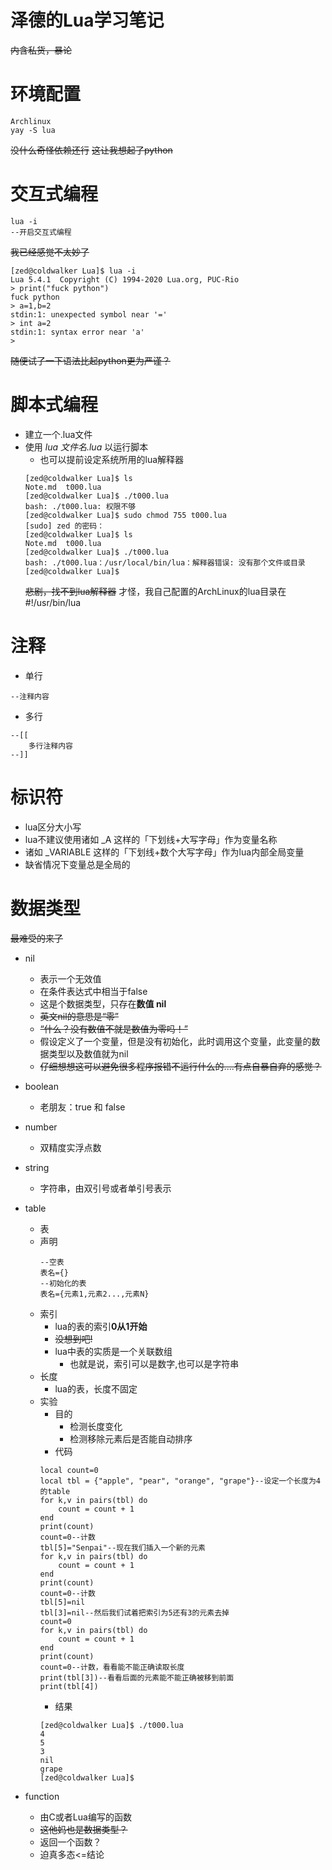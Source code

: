 # 泽德的Lua学习笔记
~~内含私货，暴论~~
# 环境配置
```
Archlinux
yay -S lua
```
~~没什么奇怪依赖还行~~
~~这让我想起了python~~

# 交互式编程
```
lua -i
--开启交互式编程
```
~~我已经感觉不太妙了~~
```
[zed@coldwalker Lua]$ lua -i
Lua 5.4.1  Copyright (C) 1994-2020 Lua.org, PUC-Rio
> print("fuck python")
fuck python
> a=1,b=2
stdin:1: unexpected symbol near '='
> int a=2
stdin:1: syntax error near 'a'
>
```
~~随便试了一下语法比起python更为严谨？~~

# 脚本式编程
* 建立一个.lua文件
* 使用 *lua 文件名.lua* 以运行脚本
    * 也可以提前设定系统所用的lua解释器
    ```
    [zed@coldwalker Lua]$ ls
    Note.md  t000.lua
    [zed@coldwalker Lua]$ ./t000.lua
    bash: ./t000.lua: 权限不够
    [zed@coldwalker Lua]$ sudo chmod 755 t000.lua 
    [sudo] zed 的密码：
    [zed@coldwalker Lua]$ ls
    Note.md  t000.lua
    [zed@coldwalker Lua]$ ./t000.lua
    bash: ./t000.lua：/usr/local/bin/lua：解释器错误: 没有那个文件或目录
    [zed@coldwalker Lua]$ 
    ```
    ~~悲剧，找不到lua解释器~~
    才怪，我自己配置的ArchLinux的lua目录在#!/usr/bin/lua

# 注释
* 单行
```
--注释内容
```
* 多行
```
--[[
    多行注释内容
--]]
```

# 标识符
* lua区分大小写
* lua不建议使用诸如  _A 这样的「下划线+大写字母」作为变量名称
* 诸如 _VARIABLE 这样的「下划线+数个大写字母」作为lua内部全局变量
* 缺省情况下变量总是全局的

# 数据类型
~~最难受的来了~~

* nil
    * 表示一个无效值
    * 在条件表达式中相当于false
    * 这是个数据类型，只存在**数值 nil**
    * ~~英文nil的意思是“零”~~
    * ~~“什么？没有数值不就是数值为零吗！”~~
    * 假设定义了一个变量，但是没有初始化，此时调用这个变量，此变量的数据类型以及数值就为nil
    * ~~仔细想想这可以避免很多程序报错不运行什么的....有点自暴自弃的感觉？~~

* boolean
    * 老朋友：true 和 false

* number
    * 双精度实浮点数

* string
    * 字符串，由双引号或者单引号表示

* table
    * 表
    * 声明
        ```
        --空表
        表名={}
        --初始化的表
        表名={元素1,元素2...,元素N}
        ```
    * 索引
        * lua的表的索引**0从1开始**
        * ~~没想到吧!~~
        * lua中表的实质是一个关联数组
            * 也就是说，索引可以是数字,也可以是字符串
    * 长度
        * lua的表，长度不固定
    * 实验
        * 目的
            * 检测长度变化
            * 检测移除元素后是否能自动排序
        * 代码
        ```
        local count=0
        local tbl = {"apple", "pear", "orange", "grape"}--设定一个长度为4的table
        for k,v in pairs(tbl) do
	        count = count + 1
        end
        print(count)
        count=0--计数
        tbl[5]="Senpai"--现在我们插入一个新的元素
        for k,v in pairs(tbl) do
	        count = count + 1
        end
        print(count)
        count=0--计数
        tbl[5]=nil
        tbl[3]=nil--然后我们试着把索引为5还有3的元素去掉
        count=0
        for k,v in pairs(tbl) do
	        count = count + 1
        end
        print(count)
        count=0--计数，看看能不能正确读取长度
        print(tbl[3])--看看后面的元素能不能正确被移到前面
        print(tbl[4])
        ```
        * 结果
        ```
        [zed@coldwalker Lua]$ ./t000.lua
        4
        5
        3
        nil
        grape
        [zed@coldwalker Lua]$
        ```

* function
    * 由C或者Lua编写的函数
    * ~~这他妈也是数据类型？~~
    * 返回一个函数？
    * 迫真多态<=结论